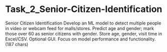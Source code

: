 # Task_2_Senior-Citizen-Identification
Senior Citizen Identification Develop an ML model to detect multiple people in video or webcam feed for malls/stores. Predict age and gender; mark those over 60 as senior citizens with gender. Store age, gender, visit time in Excel/CSV. Optional GUI. Focus on model performance and functionality. (187 chars)
